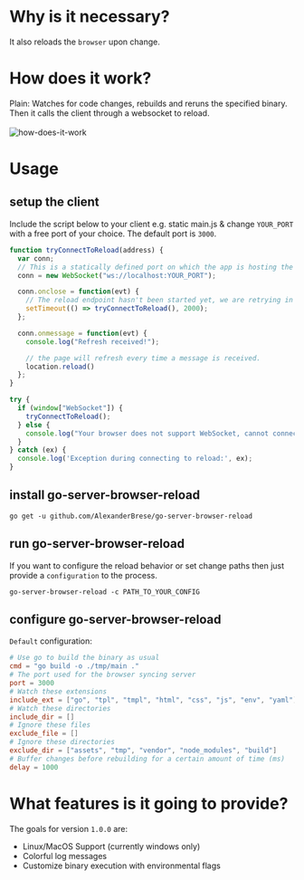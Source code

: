 # Why is it necessary?

It also reloads the `browser` upon change.

# How does it work?

Plain: Watches for code changes, rebuilds and reruns the specified binary. Then it calls the client through a websocket to reload.<br><br>
![how-does-it-work](https://github.com/AlexanderBrese/go-server-browser-reload/blob/main/go-server-browser-reload.png)

# Usage

## setup the client

Include the script below to your client e.g. static main.js & change `YOUR_PORT` with a free port of your choice. The default port is `3000`.<br>
```js
function tryConnectToReload(address) {
  var conn;
  // This is a statically defined port on which the app is hosting the reload service.
  conn = new WebSocket("ws://localhost:YOUR_PORT");

  conn.onclose = function(evt) {
    // The reload endpoint hasn't been started yet, we are retrying in 2 seconds.
    setTimeout(() => tryConnectToReload(), 2000);
  };

  conn.onmessage = function(evt) {
    console.log("Refresh received!");

    // the page will refresh every time a message is received.
    location.reload()
  };
}

try {
  if (window["WebSocket"]) {
    tryConnectToReload();
  } else {
    console.log("Your browser does not support WebSocket, cannot connect to the reload service.");
  }
} catch (ex) {
  console.log('Exception during connecting to reload:', ex);
}
```

## install go-server-browser-reload

```
go get -u github.com/AlexanderBrese/go-server-browser-reload
```

## run go-server-browser-reload 

If you want to configure the reload behavior or set change paths then just provide a `configuration` to the process.

```
go-server-browser-reload -c PATH_TO_YOUR_CONFIG
```

## configure go-server-browser-reload

`Default` configuration:
```toml
# Use go to build the binary as usual
cmd = "go build -o ./tmp/main ."
# The port used for the browser syncing server
port = 3000
# Watch these extensions
include_ext = ["go", "tpl", "tmpl", "html", "css", "js", "env", "yaml"]
# Watch these directories
include_dir = []
# Ignore these files
exclude_file = []
# Ignore these directories
exclude_dir = ["assets", "tmp", "vendor", "node_modules", "build"]
# Buffer changes before rebuilding for a certain amount of time (ms)
delay = 1000
```

# What features is it going to provide?

The goals for version `1.0.0` are:
- Linux/MacOS Support (currently windows only)
- Colorful log messages
- Customize binary execution with environmental flags
